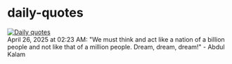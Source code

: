 # daily-quotes
[![Daily quotes](https://github.com/ceepu8/daily-quotes/actions/workflows/daily-quote.yml/badge.svg)](https://github.com/ceepu8/daily-quotes/actions/workflows/daily-quote.yml)<br/>
April 26, 2025 at 02:23 AM: "We must think and act like a nation of a billion people and not like that of a million people. Dream, dream, dream!" - Abdul Kalam
